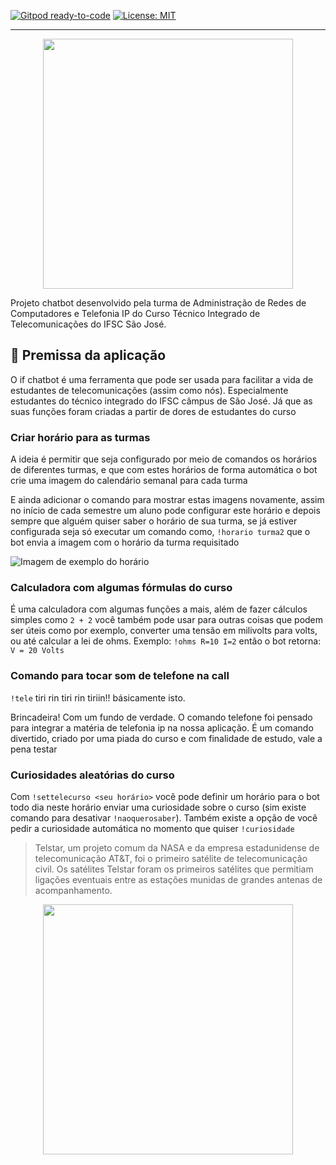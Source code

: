 [![Gitpod ready-to-code](https://img.shields.io/badge/Gitpod-ready--to--code-blue?logo=gitpod)](https://gitpod.io/#https://github.com/aifbot/discord-chatbot) 
[![License: MIT](https://img.shields.io/badge/License-MIT-yellow.svg)](https://opensource.org/licenses/MIT)

---

<div align="center">
 <a><img width="400" src="https://media.discordapp.net/attachments/821200514041511948/1014365356908888104/logo.png"/></a>
</div>

Projeto chatbot desenvolvido pela turma de Administração de Redes de Computadores e Telefonia IP do Curso Técnico Integrado de Telecomunicações do IFSC São José.

## 🤔 Premissa da aplicação

O if chatbot é uma ferramenta que pode ser usada para facilitar a vida de estudantes de telecomunicações (assim como nós). Especialmente estudantes do técnico integrado do IFSC câmpus de São José. Já que as suas funções foram criadas a partir de dores de estudantes do curso

### Criar horário para as turmas

A ideia é permitir que seja configurado por meio de comandos os horários de diferentes turmas, e que com estes horários de forma automática o bot crie uma imagem do calendário semanal para cada turma

E ainda adicionar o comando para mostrar estas imagens novamente, assim no início de cada semestre um aluno pode configurar este horário e depois sempre que alguém quiser saber o horário de sua turma, se já estiver configurada seja só executar um comando como, `!horario turma2` que o bot envia a imagem com o horário da turma requisitado

![Imagem de exemplo do horário](https://cdn.discordapp.com/attachments/821200514041511948/1014321683236130927/exemplo.png)

### Calculadora com algumas fórmulas do curso

É uma calculadora com algumas funções a mais, além de fazer cálculos simples como `2 + 2` você também pode usar para outras coisas que podem ser úteis como por exemplo, converter uma tensão em milivolts para volts, ou até calcular a lei de ohms. Exemplo: `!ohms R=10 I=2` então o bot retorna: `V = 20 Volts`

### Comando para tocar som de telefone na call

`!tele` tiri rin tiri rin tiriin!! básicamente isto.

Brincadeira! Com um fundo de verdade. O comando telefone foi pensado para integrar a matéria de telefonia ip na nossa aplicação. É um comando divertido, criado por uma piada do curso e com finalidade de estudo, vale a pena testar

### Curiosidades aleatórias do curso

Com `!settelecurso <seu horário>` você pode definir um horário para o bot todo dia neste horário enviar uma curiosidade sobre o curso (sim existe comando para desativar `!naoquerosaber`). Também existe a opção de você pedir a curiosidade automática no momento que quiser `!curiosidade`

> Telstar, um projeto comum da NASA e da empresa estadunidense de telecomunicação AT&T, foi o primeiro satélite de telecomunicação civil. Os satélites Telstar foram os primeiros satélites que permitiam ligações eventuais entre as estações munidas de grandes antenas de acompanhamento.

<div align="center">
    <img height="400px" src="https://cdn.discordapp.com/attachments/821200514041511948/1015348119933825024/unknown.png">
</div